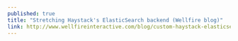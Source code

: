 ```yaml
---
published: true
title: "Stretching Haystack's ElasticSearch backend (Wellfire blog)"
link: http://www.wellfireinteractive.com/blog/custom-haystack-elasticsearch-backend/
---
```

